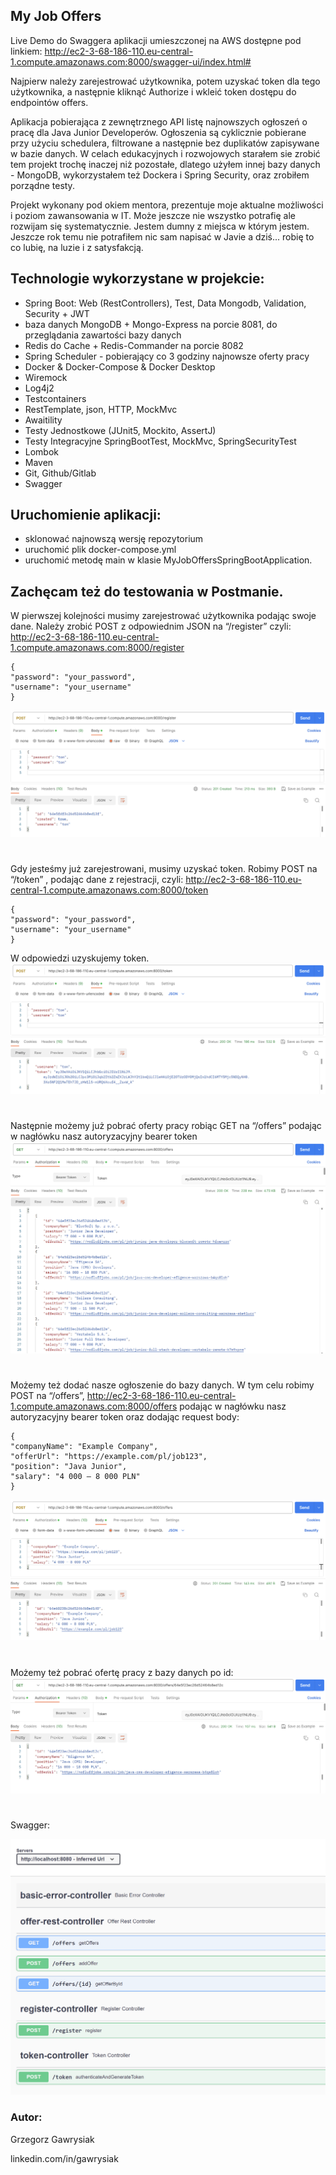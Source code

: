 ## My Job Offers

Live Demo do Swaggera aplikacji umieszczonej na AWS dostępne pod linkiem:
http://ec2-3-68-186-110.eu-central-1.compute.amazonaws.com:8000/swagger-ui/index.html#
 

Najpierw należy zarejestrować użytkownika, potem uzyskać token dla tego użytkownika, a następnie kliknąć Authorize i wkleić token dostępu do endpointów offers.


Aplikacja pobierająca z zewnętrznego API listę najnowszych ogłoszeń o pracę dla Java Junior Developerów.
Ogłoszenia są cyklicznie pobierane przy użyciu schedulera, filtrowane a następnie bez duplikatów zapisywane w bazie danych.
W celach edukacyjnych i rozwojowych starałem sie zrobić tem projekt trochę inaczej niż pozostałe, dlatego użyłem innej bazy danych - MongoDB, wykorzystałem też Dockera i Spring Security, oraz zrobiłem porządne testy. 

Projekt wykonany pod okiem mentora, prezentuje moje aktualne możliwości i poziom zawansowania w IT. Może jeszcze nie wszystko potrafię ale rozwijam się systematycznie.
Jestem dumny z miejsca w którym jestem. Jeszcze rok temu nie potrafiłem nic sam napisać w Javie a dziś... robię to co lubię, na luzie i z satysfakcją. 


## Technologie wykorzystane w projekcie:

- Spring Boot: Web (RestControllers), Test, Data Mongodb, Validation, Security + JWT
- baza danych MongoDB + Mongo-Express na porcie 8081, do przeglądania zawartości bazy danych
- Redis do Cache + Redis-Commander na porcie 8082
- Spring Scheduler - pobierający co 3 godziny najnowsze oferty pracy
- Docker & Docker-Compose & Docker Desktop
- Wiremock
- Log4j2
- Testcontainers
- RestTemplate, json, HTTP, MockMvc
- Awaitility
- Testy Jednostkowe (JUnit5, Mockito, AssertJ)
- Testy Integracyjne SpringBootTest, MockMvc, SpringSecurityTest
- Lombok
- Maven
- Git, Github/Gitlab
- Swagger

## Uruchomienie aplikacji:

- sklonować najnowszą wersję repozytorium 
- uruchomić plik docker-compose.yml
- uruchomić metodę main w klasie MyJobOffersSpringBootApplication.

 
 
  
 
## Zachęcam też do testowania w Postmanie.

W pierwszej kolejności musimy zarejestrować użytkownika podając swoje dane. Należy zrobić  POST z odpowiednim JSON  na “/register” czyli:
http://ec2-3-68-186-110.eu-central-1.compute.amazonaws.com:8000/register
````
{
"password": "your_password",
"username": "your_username"
}
````
![register](architecture/postman/postregister.png)
#
 

Gdy jesteśmy już zarejestrowani, musimy uzyskać token. Robimy POST na “/token” , podając dane z rejestracji, czyli: http://ec2-3-68-186-110.eu-central-1.compute.amazonaws.com:8000/token
````
{
"password": "your_password",
"username": "your_username"
}
````
W odpowiedzi uzyskujemy token.
![token](architecture/postman/posttoken.png)
#
 

Następnie możemy już pobrać oferty pracy robiąc GET na “/offers” podając w nagłówku nasz autoryzacyjny bearer token
![get](architecture/postman/getoffers.png)
#
 

Możemy też dodać nasze ogłoszenie do bazy danych. W tym celu robimy POST na “/offers”,
http://ec2-3-68-186-110.eu-central-1.compute.amazonaws.com:8000/offers  podając w nagłówku nasz autoryzacyjny bearer token oraz dodając request body:
````
{
"companyName": "Example Company",
"offerUrl": "https://example.com/pl/job123",
"position": "Java Junior",
"salary": "4 000 – 8 000 PLN"
}
````
![post](architecture/postman/postoffers.png)
#
 

Możemy też pobrać ofertę pracy z bazy danych po id:
![get](architecture/postman/getbyid.png)
# 
 

Swagger:

![Swagger](architecture/swagger.png)



### Autor: 
Grzegorz Gawrysiak 

linkedin.com/in/gawrysiak